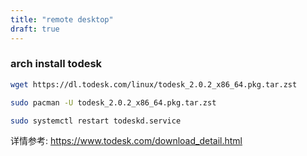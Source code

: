 ```yaml
---
title: "remote desktop"
draft: true
---
```


### arch install todesk 

```sh
wget https://dl.todesk.com/linux/todesk_2.0.2_x86_64.pkg.tar.zst

sudo pacman -U todesk_2.0.2_x86_64.pkg.tar.zst

sudo systemctl restart todeskd.service
```


详情参考: https://www.todesk.com/download_detail.html
